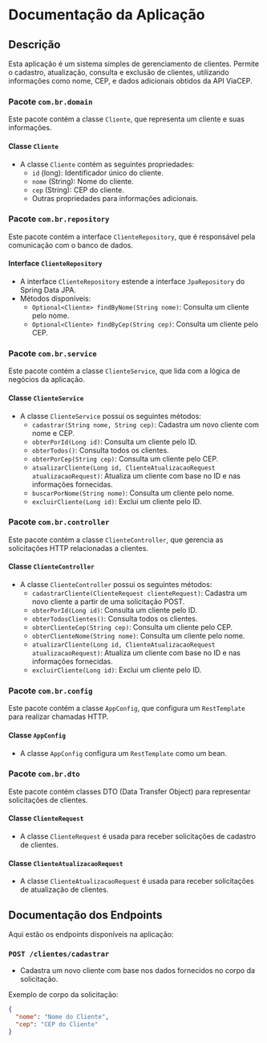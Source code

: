 # Documentação da Aplicação

## Descrição
Esta aplicação é um sistema simples de gerenciamento de clientes. Permite o cadastro, atualização, consulta e exclusão de clientes, utilizando informações como nome, CEP, e dados adicionais obtidos da API ViaCEP.

### Pacote `com.br.domain`
Este pacote contém a classe `Cliente`, que representa um cliente e suas informações.

#### Classe `Cliente`
- A classe `Cliente` contém as seguintes propriedades:
  - `id` (long): Identificador único do cliente.
  - `nome` (String): Nome do cliente.
  - `cep` (String): CEP do cliente.
  - Outras propriedades para informações adicionais.

### Pacote `com.br.repository`
Este pacote contém a interface `ClienteRepository`, que é responsável pela comunicação com o banco de dados.

#### Interface `ClienteRepository`
- A interface `ClienteRepository` estende a interface `JpaRepository` do Spring Data JPA.
- Métodos disponíveis:
  - `Optional<Cliente> findByNome(String nome)`: Consulta um cliente pelo nome.
  - `Optional<Cliente> findByCep(String cep)`: Consulta um cliente pelo CEP.

### Pacote `com.br.service`
Este pacote contém a classe `ClienteService`, que lida com a lógica de negócios da aplicação.

#### Classe `ClienteService`
- A classe `ClienteService` possui os seguintes métodos:
  - `cadastrar(String nome, String cep)`: Cadastra um novo cliente com nome e CEP.
  - `obterPorId(Long id)`: Consulta um cliente pelo ID.
  - `obterTodos()`: Consulta todos os clientes.
  - `obterPorCep(String cep)`: Consulta um cliente pelo CEP.
  - `atualizarCliente(Long id, ClienteAtualizacaoRequest atualizacaoRequest)`: Atualiza um cliente com base no ID e nas informações fornecidas.
  - `buscarPorNome(String nome)`: Consulta um cliente pelo nome.
  - `excluirCliente(Long id)`: Exclui um cliente pelo ID.

### Pacote `com.br.controller`
Este pacote contém a classe `ClienteController`, que gerencia as solicitações HTTP relacionadas a clientes.

#### Classe `ClienteController`
- A classe `ClienteController` possui os seguintes métodos:
  - `cadastrarCliente(ClienteRequest clienteRequest)`: Cadastra um novo cliente a partir de uma solicitação POST.
  - `obterPorId(Long id)`: Consulta um cliente pelo ID.
  - `obterTodosClientes()`: Consulta todos os clientes.
  - `obterClienteCep(String cep)`: Consulta um cliente pelo CEP.
  - `obterClienteNome(String nome)`: Consulta um cliente pelo nome.
  - `atualizarCliente(Long id, ClienteAtualizacaoRequest atualizacaoRequest)`: Atualiza um cliente com base no ID e nas informações fornecidas.
  - `excluirCliente(Long id)`: Exclui um cliente pelo ID.

### Pacote `com.br.config`
Este pacote contém a classe `AppConfig`, que configura um `RestTemplate` para realizar chamadas HTTP.

#### Classe `AppConfig`
- A classe `AppConfig` configura um `RestTemplate` como um bean.

### Pacote `com.br.dto`
Este pacote contém classes DTO (Data Transfer Object) para representar solicitações de clientes.

#### Classe `ClienteRequest`
- A classe `ClienteRequest` é usada para receber solicitações de cadastro de clientes.

#### Classe `ClienteAtualizacaoRequest`
- A classe `ClienteAtualizacaoRequest` é usada para receber solicitações de atualização de clientes.

## Documentação dos Endpoints
Aqui estão os endpoints disponíveis na aplicação:

### `POST /clientes/cadastrar`
- Cadastra um novo cliente com base nos dados fornecidos no corpo da solicitação.

Exemplo de corpo da solicitação:
```json
{
  "nome": "Nome do Cliente",
  "cep": "CEP do Cliente"
}
